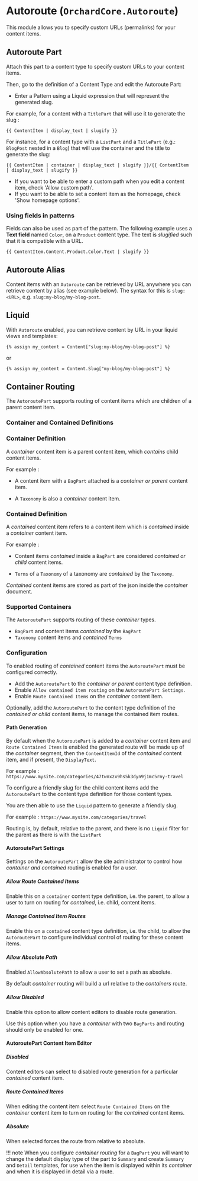 # Autoroute (`OrchardCore.Autoroute`)

This module allows you to specify custom URLs (permalinks) for your content items.

## Autoroute Part

Attach this part to a content type to specify custom URLs to your content items.

Then, go to the definition of a Content Type and edit the Autoroute Part:

- Enter a Pattern using a Liquid expression that will represent the generated slug.

For example, for a content with a `TitlePart` that will use it to generate the slug :

```liquid
{{ ContentItem | display_text | slugify }}
```

For instance, for a content type with a `ListPart` and a `TitlePart` (e.g.: `BlogPost` nested in a `Blog`) that will use the container and the title to generate the slug:

```liquid
{{ ContentItem | container | display_text | slugify }}/{{ ContentItem | display_text | slugify }}
```

- If you want to be able to enter a custom path when you edit a content item, check 'Allow custom path'.
- If you want to be able to set a content item as the homepage, check 'Show homepage options'.

### Using fields in patterns

Fields can also be used as part of the pattern. The following example uses a __Text field__ named `Color`, on a `Product` content type. The text is _slugified_ such that
it is compatible with a URL.

```liquid
{{ ContentItem.Content.Product.Color.Text | slugify }}
```

## Autoroute Alias

Content items with an `Autoroute` can be retrieved by URL anywhere you can retrieve content by alias (see example below). The syntax for this is `slug:<URL>`, e.g. `slug:my-blog/my-blog-post`.

## Liquid

With `Autoroute` enabled, you can retrieve content by URL in your liquid views and templates:

```liquid
{% assign my_content = Content["slug:my-blog/my-blog-post"] %}
```

or

```liquid
{% assign my_content = Content.Slug["my-blog/my-blog-post"] %}
```

## Container Routing

The `AutoroutePart` supports routing of content items which are children of a parent content item.

### Container and Contained Definitions

### Container Definition

A _container_ content item is a parent content item, which _contains_ child content items.

For example :

- A content item with a `BagPart` attached is a _container or parent_ content item.

- A `Taxonomy` is also a _container_ content item.

### Contained Definition

A _contained_ content item refers to a content item which is _contained_ inside a _container_ content item.

For example :

- Content items _contained_ inside a `BagPart` are considered _contained or child_ content items.

- `Terms` of a `Taxonomy` of a taxonomy are _contained_ by the `Taxonomy`.

_Contained_ content items are stored as part of the json inside the _container_ document.

### Supported Containers

The `AutoroutePart` supports routing of these _container_ types.

- `BagPart` and content items _contained_ by the `BagPart`
- `Taxonomy` content items and _contained_ `Terms`

### Configuration

To enabled routing of _contained_ content items the `AutoroutePart` must be configured correctly.

- Add the `AutoroutePart` to the _container or parent_ content type definition.
- Enable `Allow contained item routing` on the `AutoroutePart Settings`.
- Enable `Route Contained Items` on the _container_ content item.

Optionally, add the `AutoroutePart` to the content type definition of the _contained or child_ content items, to manage the contained item routes.

#### Path Generation

By default when the `AutoroutePart` is added to a _container_ content item and `Route Contained Items` is enabled the generated route will be made up of the _container_ segment, then the `ContentItemId` of the _contained_ content item, and if present, the `DisplayText`.

For example :
`https://www.mysite.com/categories/47twnxzx9hs5k3dyn9j1mc5rny-travel`

To configure a friendly slug for the child content items add the `AutoroutePart` to the content type definition for those content types.

You are then able to use the `Liquid` pattern to generate a friendly slug.

For example :
`https://www.mysite.com/categories/travel`

Routing is, by default, relative to the parent, and there is no `Liquid` filter for the parent as there is with the `ListPart`

#### AutoroutePart Settings

Settings on the `AutoroutePart` allow the site administrator to control how _container and contained_ routing is enabled for a user.

##### Allow Route Contained Items

Enable this on a `container` content type definition, i.e. the parent, to allow a user to turn on routing for _contained_, i.e. child, content items.

##### Manage Contained Item Routes

Enable this on a `contained` content type definition, i.e. the child, to allow the `AutoroutePart` to configure individual control of routing for these content items.

##### Allow Absolute Path

Enabled `AllowAbsolutePath` to allow a user to set a path as absolute.

By default _container_ routing will build a url relative to the _containers_ route.

##### Allow Disabled

Enable this option to allow content editors to disable route generation.

Use this option when you have a _container_ with two `BagParts` and routing should only be enabled for one.

#### AutoroutePart Content Item Editor

##### Disabled

Content editors can select to disabled route generation for a particular _contained_ content item.

##### Route Contained Items

When editing the content item select `Route Contained Items` on the _container_ content item to turn on routing for the _contained_ content items.

##### Absolute

When selected forces the route from relative to absolute.

!!! note
    When you configure _container routing_ for a `BagPart` you will want to change the default display type of the part to `Summary` and create `Summary` and `Detail` templates, for use when the item is displayed within its _container_ and when it is displayed in detail via a route.



